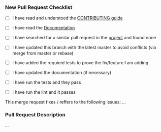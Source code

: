 ### New Pull Request Checklist

* [ ] I have read and understood the [CONTRIBUTING guide](https://github.com/Codigami/CFAlertDialog/blob/develop/.github/CONTRIBUTING.md)
* [ ] I have read the [Documentation]()
* [ ] I have searched for a similar pull request in the [project](https://github.com/Codigami/CFAlertDialog/pulls) and found none

* [ ] I have updated this branch with the latest master to avoid conflicts (via merge from master or rebase)
* [ ] I have added the required tests to prove the fix/feature I am adding
* [ ] I have updated the documentation (if necessary)
* [ ] I have run the tests and they pass
* [ ] I have run the lint and it passes

This merge request fixes / reffers to the following issues: ...

### Pull Request Description

...
